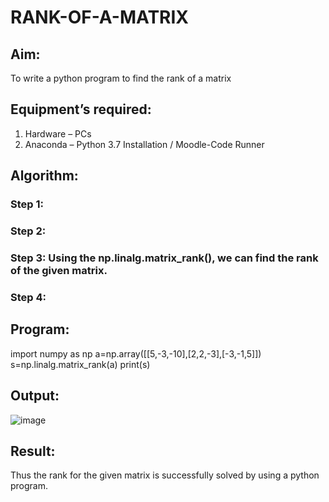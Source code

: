 # RANK-OF-A-MATRIX
## Aim:
To write a python program to find the rank of a matrix
## Equipment’s required:
1. 	Hardware – PCs
2. 	Anaconda – Python 3.7 Installation / Moodle-Code Runner
## Algorithm:
### Step 1: 
### Step 2: 
### Step 3: Using the np.linalg.matrix_rank(), we can find the rank of the given matrix.
### Step 4: 
## Program:
import numpy as np
a=np.array([[5,-3,-10],[2,2,-3],[-3,-1,5]])
s=np.linalg.matrix_rank(a)
print(s)
## Output:
![image](https://github.com/user-attachments/assets/e81d2a3e-e89c-41b8-a5a0-4a8ff72a1dea)

## Result:
Thus the rank for the given matrix is successfully solved by  using a python program.

